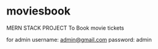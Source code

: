 # moviesbook
MERN STACK PROJECT
To Book movie tickets

for admin
username: admin@gmail.com
password: admin
